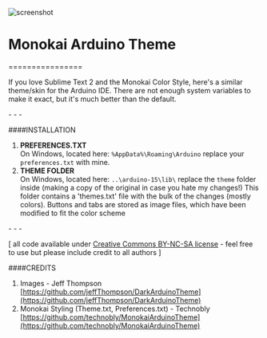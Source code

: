 ![screenshot](https://github.com/jotttt/ArduinoMonokaiTheme/arduinoMonokaiScreen.png)
# Monokai Arduino Theme
================

If you love Sublime Text 2 and the Monokai Color Style, here's a similar theme/skin for the Arduino IDE.
There are not enough system variables to make it exact, but it's much better than the default. 

\- \- \-

####INSTALLATION
1. **PREFERENCES.TXT**  
On Windows, located here: `%AppData%\Roaming\Arduino` replace your `preferences.txt` with mine.
2. **THEME FOLDER**  
On Windows, located here: `..\arduino-15\lib\` replace the `theme` folder inside (making a copy of the original in case you hate my changes!)
This folder contains a 'themes.txt' file with the bulk of the changes (mostly colors).  Buttons and tabs are stored as image files, which have been modified to fit the color scheme

\- \- \-

\[ all code available under [Creative Commons BY-NC-SA license](http://creativecommons.org/licenses/by-nc-sa/3.0/) - feel free to use but please include credit to all authors \]

####CREDITS
1. Images - Jeff Thompson [https://github.com/jeffThompson/DarkArduinoTheme](https://github.com/jeffThompson/DarkArduinoTheme)
2. Monokai Styling (Theme.txt, Preferences.txt) - Technobly [https://github.com/technobly/MonokaiArduinoTheme](https://github.com/technobly/MonokaiArduinoTheme)
